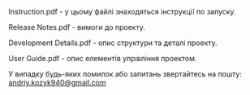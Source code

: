 Instruction.pdf - у цьому файлі знаходяться інструкції по запуску.

Release Notes.pdf - вимоги до проекту.

Development Details.pdf - опис структури та деталі проекту.

User Guide.pdf - опис елементів упрівління проектом.

У випадку будь-яких помилок або запитань звертайтесь на пошту: andriy.kozyk940@gmail.com
